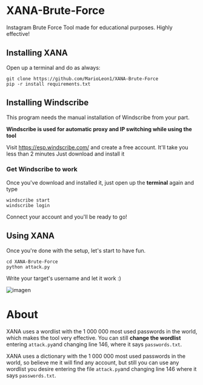 # XANA-Brute-Force
Instagram Brute Force Tool made for educational purposes. Highly effective!

## Installing XANA

Open up a terminal and do as always:

```
git clone https://github.com/MarioLeon1/XANA-Brute-Force
pip -r install requirements.txt
```

## Installing Windscribe

This program needs the manual installation of Windscribe from your part.

**Windscribe is used for automatic proxy and IP switching while using the tool**

Visit https://esp.windscribe.com/ and create a free account. It'll take you less than 2 minutes
Just download and install it

### Get Windscribe to work

Once you've download and installed it, just open up the **terminal** again and type

```
windscribe start
windscribe login
```
Connect your account and you'll be ready to go!

## Using XANA

Once you're done with the setup, let's start to have fun.

```
cd XANA-Brute-Force
python attack.py
```

Write your target's username and let it work :)

![imagen](https://github.com/MarioLeon1/XANA-Brute-Force/assets/80595580/e92ae0e6-8922-421e-9458-2e5505323840)

# About

XANA uses a wordlist with the 1 000 000 most used passwords in the world, which makes the tool very effective.
You can still **change the wordlist** entering `attack.py`and changing line 146, where it says `passwords.txt`.

XANA uses a dictionary with the 1 000 000 most used passwords in the world, so believe me it will find any account, but still you can use any wordlist you desire entering the file `attack.py`and changing line 146 where it says `passwords.txt`.


